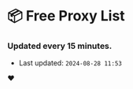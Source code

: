 # :package: Free Proxy List
### Updated every 15 minutes.

- Last updated: `2024-08-28 11:53`

:heart:

